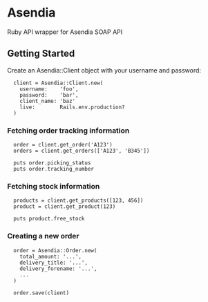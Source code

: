 # Asendia

Ruby API wrapper for Asendia SOAP API

## Getting Started

Create an Asendia::Client object with your username and password:

```
  client = Asendia::Client.new(
    username:    'foo',
    password:    'bar',
    client_name: 'baz'
    live:        Rails.env.production?
  )
```

### Fetching order tracking information

```
  order = client.get_order('A123')
  orders = client.get_orders(['A123', 'B345'])

  puts order.picking_status
  puts order.tracking_number
```

### Fetching stock information

```
  products = client.get_products([123, 456])
  product = client.get_product(123)

  puts product.free_stock
```

### Creating a new order

```
  order = Asendia::Order.new(
    total_amount: '...',
    delivery_title: '...',
    delivery_forename: '...',
    ...
  )

  order.save(client)
```
